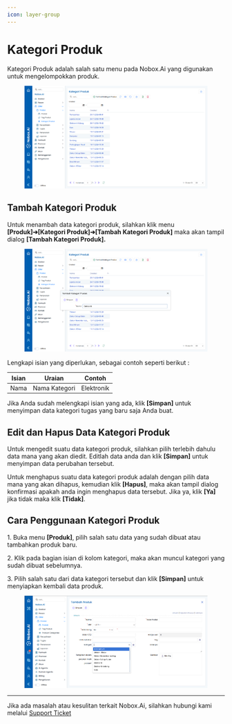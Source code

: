 ```yaml
---
icon: layer-group
---
```


# <i class="fa-regular fa-th-list"></i> Kategori Produk

Kategori Produk adalah salah satu menu pada Nobox.Ai yang digunakan untuk mengelompokkan produk.

<figure><img src="../../.gitbook/assets/Kategori Produk.png" alt=""><figcaption></figcaption></figure>

## **Tambah Kategori Produk**

Untuk menambah data kategori produk, silahkan klik menu **\[Produk]➔\[Kategori Produk]➔\[Tambah Kategori Produk]** maka akan tampil dialog **\[Tambah Kategori Produk].**

<figure><img src="../../.gitbook/assets/Tambah Kategori Produk.png" alt=""><figcaption></figcaption></figure>

Lengkapi isian yang diperlukan, sebagai contoh seperti berikut :

| **Isian** | **Uraian**    | **Contoh** |
| --------- | ------------- | ---------- |
| Nama      | Nama Kategori | Elektronik |

Jika Anda sudah melengkapi isian yang ada, klik **\[Simpan]** untuk menyimpan data kategori tugas yang baru saja Anda buat.

## **Edit dan Hapus Data Kategori Produk**

Untuk mengedit suatu data kategori produk, silahkan pilih terlebih dahulu data mana yang akan diedit. Editlah data anda dan klik **\[Simpan]** untuk menyimpan data perubahan tersebut.

Untuk menghapus suatu data kategori produk adalah dengan pilih data mana yang akan dihapus, kemudian klik **\[Hapus]**, maka akan tampil dialog konfirmasi apakah anda ingin menghapus data tersebut. Jika ya, klik **\[Ya]** jika tidak maka klik **\[Tidak]**.

## **Cara Penggunaan Kategori Produk**

1\. Buka menu **\[Produk]**, pilih salah satu data yang sudah dibuat atau tambahkan produk baru.

2\. Klik pada bagian isian di kolom kategori, maka akan muncul kategori yang sudah dibuat sebelumnya.

3\. Pilih salah satu dari data kategori tersebut dan klik **\[Simpan]** untuk menyiapkan kembali data produk.

<figure><img src="../../.gitbook/assets/ProdukCaraKategori.PNG" alt=""><figcaption></figcaption></figure>

---

Jika ada masalah atau kesulitan terkait Nobox.Ai, silahkan hubungi kami melalui [Support Ticket](https://crm.nobox.ai/clients/tickets)
